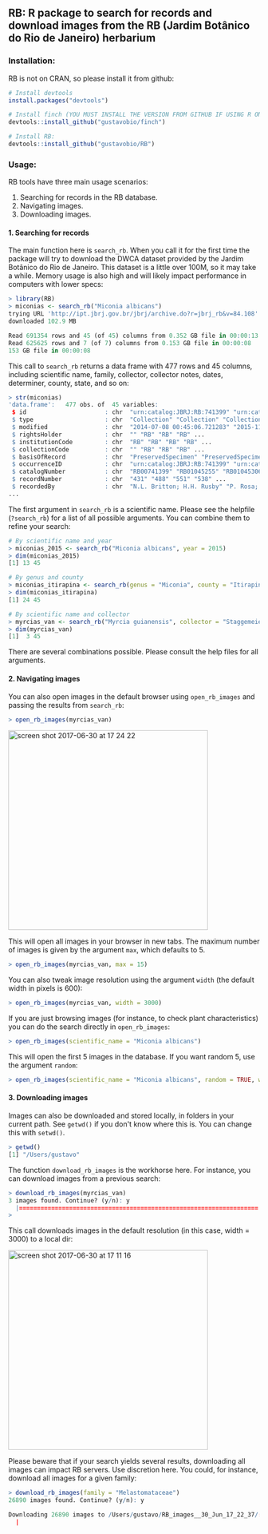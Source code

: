 ## RB: R package to search for records and download images from the RB (Jardim Botânico do Rio de Janeiro) herbarium

### Installation:

RB is not on CRAN, so please install it from github:

```r
# Install devtools
install.packages("devtools")

# Install finch (YOU MUST INSTALL THE VERSION FROM GITHUB IF USING R ON WINDOWS!)
devtools::install_github("gustavobio/finch")

# Install RB:
devtools::install_github("gustavobio/RB")
```

### Usage:

RB tools have three main usage scenarios:

  1. Searching for records in the RB database.
  2. Navigating images.
  3. Downloading images.
  
#### 1. Searching for records

The main function here is `search_rb`. When you call it for the first time 
the package will try to download the DWCA dataset provided by the Jardim Botânico
do Rio de Janeiro. This dataset is a little over 100M, so it may take a while. Memory usage 
is also high and will likely impact performance in computers with lower specs:

```r
> library(RB)
> miconias <- search_rb("Miconia albicans")
trying URL 'http://ipt.jbrj.gov.br/jbrj/archive.do?r=jbrj_rb&v=84.108'
downloaded 102.9 MB

Read 691354 rows and 45 (of 45) columns from 0.352 GB file in 00:00:13
Read 625625 rows and 7 (of 7) columns from 0.153 GB file in 00:00:08
153 GB file in 00:00:08
```

This call to `search_rb` returns a data frame with 477 rows and 45 columns, including scientific name, family,
collector, collector notes, dates, determiner, county, state, and so on:

```r
> str(miconias)
'data.frame':	477 obs. of  45 variables:
 $ id                      : chr  "urn:catalog:JBRJ:RB:741399" "urn:catalog:JBRJ:RB:1045255" "urn:catalog:JBRJ:RB:1045306" "urn:catalog:JBRJ:RB:1045294" ...
 $ type                    : chr  "Collection" "Collection" "Collection" "Collection" ...
 $ modified                : chr  "2014-07-08 00:45:06.721283" "2015-11-30 17:52:29.673752" "2015-11-30 17:52:57.868959" "2015-11-30 19:04:47.934176" ...
 $ rightsHolder            : chr  "" "RB" "RB" "RB" ...
 $ institutionCode         : chr  "RB" "RB" "RB" "RB" ...
 $ collectionCode          : chr  "" "RB" "RB" "RB" ...
 $ basisOfRecord           : chr  "PreservedSpecimen" "PreservedSpecimen" "PreservedSpecimen" "PreservedSpecimen" ...
 $ occurrenceID            : chr  "urn:catalog:JBRJ:RB:741399" "urn:catalog:JBRJ:RB:1045255" "urn:catalog:JBRJ:RB:1045306" "urn:catalog:JBRJ:RB:1045294" ...
 $ catalogNumber           : chr  "RB00741399" "RB01045255" "RB01045306" "RB01045294" ...
 $ recordNumber            : chr  "431" "488" "551" "538" ...
 $ recordedBy              : chr  "N.L. Britton; H.H. Rusby" "P. Rosa; T.S.Pereira; A. Pintor & JF.A. Baumgratz" "P. Rosa; T.S.Pereira; A. Pintor & JF.A. Baumgratz" "P. Rosa; T.S.Pereira; A. Pintor & JF.A. Baumgratz" ...
...
```

The first argument in `search_rb` is a scientific name. Please see the helpfile (`?search_rb`) for a list of all possible arguments. You can combine them to refine your search:

```r
# By scientific name and year
> miconias_2015 <- search_rb("Miconia albicans", year = 2015)
> dim(miconias_2015)
[1] 13 45
```

```r
# By genus and county
> miconias_itirapina <- search_rb(genus = "Miconia", county = "Itirapina")
> dim(miconias_itirapina)
[1] 24 45
```

```r
# By scientific name and collector
> myrcias_van <- search_rb("Myrcia guianensis", collector = "Staggemeier")
> dim(myrcias_van)
[1]  3 45
```

There are several combinations possible. Please consult the help files for all arguments.

#### 2. Navigating images

You can also open images in the default browser using `open_rb_images` and passing the results from `search_rb`:

```r
> open_rb_images(myrcias_van)
```
<img width="400" alt="screen shot 2017-06-30 at 17 24 22" src="https://user-images.githubusercontent.com/30267/27752751-06fd4da4-5db9-11e7-897b-1b3cc933cf4d.png">


This will open all images in your browser in new tabs. The maximum number of images is given by the argument `max`, which defaults to 5.

```r
> open_rb_images(myrcias_van, max = 15)
```

You can also tweak image resolution using the argument `width` (the default width in pixels is 600):

```r
> open_rb_images(myrcias_van, width = 3000)
```

If you are just browsing images (for instance, to check plant characteristics) you can do the search directly in `open_rb_images`:

```r
> open_rb_images(scientific_name = "Miconia albicans")
``` 

This will open the first 5 images in the database. If you want random 5, use the argument `random`:

```r
> open_rb_images(scientific_name = "Miconia albicans", random = TRUE, width = 3000) # files here will be large
```

#### 3. Downloading images

Images can also be downloaded and stored locally, in folders in your current path. See `getwd()` if you don't know where this is. You can change this with `setwd()`.

```r
> getwd()
[1] "/Users/gustavo"
```

The function `download_rb_images` is the workhorse here. For instance, you can download images from a previous search:

```r
> download_rb_images(myrcias_van)
3 images found. Continue? (y/n): y
  |===================================================================| 100%
> 
``` 

This call downloads images in the default resolution (in this case, width = 3000) to a local dir:

<img width="400" alt="screen shot 2017-06-30 at 17 11 16" src="https://user-images.githubusercontent.com/30267/27752423-4b3a4d20-5db7-11e7-97f1-1b542016de55.png">

Please beware that if your search yields several results, downloading all images can impact RB servers. Use discretion here. You could, for instance,
download all images for a given family:

```r
> download_rb_images(family = "Melastomataceae")
26890 images found. Continue? (y/n): y

Downloading 26890 images to /Users/gustavo/RB_images__30_Jun_17_22_37/:
  |                                                                   |   0%
```


